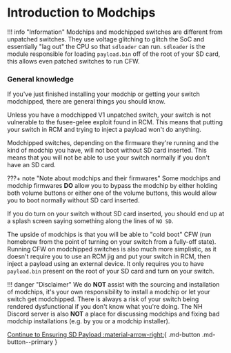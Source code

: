 # Introduction to Modchips

!!! info "Information" 
    Modchips and modchipped switches are different from unpatched switches. They use voltage glitching to glitch the SoC and essentially "lag out" the CPU so that `sdloader` can run. 
    `sdloader` is the module responsible for loading `payload.bin` off of the root of your SD card, this allows even patched switches to run CFW.

### General knowledge

If you've just finished installing your modchip or getting your switch modchipped, there are general things you should know.

Unless you have a modchipped V1 unpatched switch, your switch is not vulnerable to the fusee-gelee exploit found in RCM. 
This means that putting your switch in RCM and trying to inject a payload won't do anything.

Modchipped switches, depending on the firmware they're running and the kind of modchip you have, will not boot without SD card inserted.
This means that you will not be able to use your switch normally if you don't have an SD card. 

???+ note "Note about modchips and their firmwares"
    Some modchips and modchip firmwares **DO** allow you to bypass the modchip by either holding both volume buttons or either one of the volume buttons, this would allow you to boot normally without SD card inserted.

If you do turn on your switch without SD card inserted, you should end up at a splash screen saying something along the lines of `NO SD`.

The upside of modchips is that you will be able to "cold boot" CFW (run homebrew from the point of turning on your switch from a fully-off state). Running CFW on modchipped switches
is also much more simplistic, as it doesn't require you to use an RCM jig and put your switch in RCM, then inject a payload using an external device.
It only requires you to have `payload.bin` present on the root of your SD card and turn on your switch.

!!! danger "Disclaimer" 
    We do **NOT** assist with the sourcing and installation of modchips, it's your own responsibility to install a modchip or let your switch get modchipped.
    There is always a risk of your switch being rendered dysfunctional if you don't know what you're doing.
    The NH Discord server is also **NOT** a place for discussing modchips and fixing bad modchip installations (e.g. by you or a modchip installer).

[Continue to Ensuring SD Payload :material-arrow-right:](ensure_sd_payload.md){ .md-button .md-button--primary }

